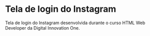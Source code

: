 # Tela de login do Instagram

Tela de login do Instagram desenvolvida durante o curso HTML Web Developer da Digital Innovation One.
